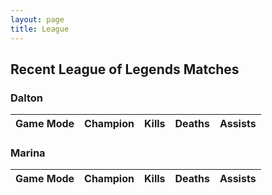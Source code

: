 ```yaml
---
layout: page
title: League
---
```


<head>
  <script type = "text/javascript" src = "/assets/javascripts/league_api.js"></script>
  <script type = "text/javascript" src = "/assets/javascripts/update_league_table.js"></script>
</head>

## Recent League of Legends Matches

### Dalton

<table id="daltonTable">
  <thead>
    <tr>
      <th>Game Mode</th>
      <th>Champion</th> 
      <th>Kills</th>
      <th>Deaths</th>
      <th>Assists</th>
    </tr>
  </thead>
  <tbody>
  </tbody>
</table>


### Marina

<table id="marinaTable">
  <thead>
    <tr>
      <th>Game Mode</th>
      <th>Champion</th> 
      <th>Kills</th>
      <th>Deaths</th>
      <th>Assists</th>
    </tr>
  </thead>
  <tbody>
  </tbody>
</table>

<script>
  getMatchData("Thalaern",10).then( data => updateWithLeagueData(data, "daltonTable"));
  getMatchData("Nekare",10).then( data => updateWithLeagueData(data, "marinaTable"));
</script>

